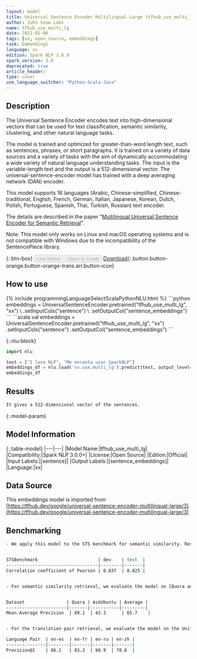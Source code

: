 ```yaml
---
layout: model
title: Universal Sentence Encoder Multilingual Large (tfhub_use_multi_lg)
author: John Snow Labs
name: tfhub_use_multi_lg
date: 2021-05-06
tags: [xx, open_source, embeddings]
task: Embeddings
language: xx
edition: Spark NLP 3.0.0
spark_version: 3.0
deprecated: true
article_header:
type: cover
use_language_switcher: "Python-Scala-Java"
---
```


## Description

The Universal Sentence Encoder encodes text into high-dimensional vectors that can be used for text classification, semantic similarity, clustering, and other natural language tasks.

The model is trained and optimized for greater-than-word length text, such as sentences, phrases, or short paragraphs. It is trained on a variety of data sources and a variety of tasks with the aim of dynamically accommodating a wide variety of natural language understanding tasks. The input is the variable-length text and the output is a 512-dimensional vector. The universal-sentence-encoder model has trained with a deep averaging network (DAN) encoder.

This model supports 16 languages (Arabic, Chinese-simplified, Chinese-traditional, English, French, German, Italian, Japanese, Korean, Dutch, Polish, Portuguese, Spanish, Thai, Turkish, Russian) text encoder.

The details are described in the paper "[Multilingual Universal Sentence Encoder for Semantic Retrieval](https://arxiv.org/abs/1907.04307)".

Note: This model only works on Linux and macOS operating systems and is not compatible with Windows due to the incompatibility of the SentencePiece library.

{:.btn-box}
<button class="button button-orange" disabled>Live Demo</button>
<button class="button button-orange" disabled>Open in Colab</button>
[Download](https://s3.amazonaws.com/auxdata.johnsnowlabs.com/public/models/tfhub_use_multi_lg_xx_3.0.0_3.0_1620294638956.zip){:.button.button-orange.button-orange-trans.arr.button-icon}

## How to use



<div class="tabs-box" markdown="1">
{% include programmingLanguageSelectScalaPythonNLU.html %}
```python
embeddings = UniversalSentenceEncoder.pretrained("tfhub_use_multi_lg", "xx") \
.setInputCols("sentence") \
.setOutputCol("sentence_embeddings")
```
```scala
val embeddings = UniversalSentenceEncoder.pretrained("tfhub_use_multi_lg", "xx")
.setInputCols("sentence")
.setOutputCol("sentence_embeddings")
```

{:.nlu-block}
```python
import nlu

text = ["I love NLP", "Me encanta usar SparkNLP"]
embeddings_df = nlu.load('xx.use.multi_lg').predict(text, output_level='sentence')
embeddings_df
```
</div>

## Results

```bash
It gives a 512-dimensional vector of the sentences.
```

{:.model-param}
## Model Information

{:.table-model}
|---|---|
|Model Name:|tfhub_use_multi_lg|
|Compatibility:|Spark NLP 3.0.0+|
|License:|Open Source|
|Edition:|Official|
|Input Labels:|[sentence]|
|Output Labels:|[sentence_embeddings]|
|Language:|xx|

## Data Source

This embeddings model is imported from [https://tfhub.dev/google/universal-sentence-encoder-multilingual-large/3](https://tfhub.dev/google/universal-sentence-encoder-multilingual-large/3)

## Benchmarking

```bash
- We apply this model to the STS benchmark for semantic similarity. Results are shown below:


STSBenchmark                       | dev    | test  |
-----------------------------------|--------|-------|   
Correlation coefficient of Pearson | 0.837  | 0.825 |


- For semantic similarity retrieval, we evaluate the model on [Quora and AskUbuntu retrieval task.](https://arxiv.org/abs/1811.08008). Results are shown below:


Dataset                | Quora | AskUbuntu | Average |
-----------------------|-------|-----------|---------|
Mean Average Precision  | 89.1  | 42.3      | 65.7    |


- For the translation pair retrieval, we evaluate the model on the United Nation Parallel Corpus. Results are shown below:

Language Pair  | en-es  | en-fr | en-ru | en-zh |
---------------|--------|-------|-------|-------|
Precision@1    | 86.1   | 83.3  | 88.9  | 78.8  |
```
